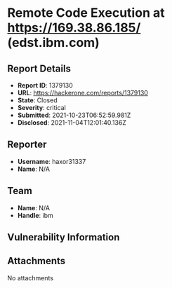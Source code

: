 # Remote Code Execution at https://169.38.86.185/ (edst.ibm.com)

## Report Details
- **Report ID**: 1379130
- **URL**: https://hackerone.com/reports/1379130
- **State**: Closed
- **Severity**: critical
- **Submitted**: 2021-10-23T06:52:59.981Z
- **Disclosed**: 2021-11-04T12:01:40.136Z

## Reporter
- **Username**: haxor31337
- **Name**: N/A

## Team
- **Name**: N/A
- **Handle**: ibm

## Vulnerability Information


## Attachments
No attachments
